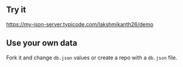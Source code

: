 ## Try it

https://my-json-server.typicode.com/lakshmikanth26/demo

## Use your own data

Fork it and change `db.json` values or create a repo with a `db.json` file.
